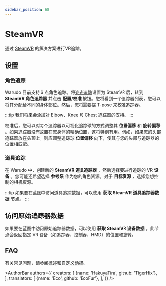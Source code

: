 ```yaml
---
sidebar_position: 68
---
```


# SteamVR

通过 [SteamVR](https://store.steampowered.com/app/250820/SteamVR/) 的解决方案进行VR追踪。

## 设置

### 角色追踪

Warudo 目前支持 6 点角色追踪。将[姿态追踪](body-tracking)设置为 SteamVR 后，转到 **SteamVR 角色追踪器** 并点击 **配置/校准** 按钮。您将看到一个追踪器列表，您可以将其分配给不同的身体部位。然后，您将需要摆 T-pose 来校准追踪器。

:::tip
我们将来会添加对 Elbow、Knee 和 Chest 追踪器的支持。
:::

校准后，您可以对每个追踪器以可视化追踪球的方式调整其 **位置偏移** 和 **旋转偏移** 。如果追踪器没有放置在您身体的精确位置，这将特别有用。例如，如果您的头部追踪器放在头顶上，则应调整追踪球 **位置偏移** 向下，使其与您的头部与追踪器的位置相匹配。

### 道具追踪

在 Warudo 中，创建新的 **SteamVR 道具追踪器** ，然后选择要进行追踪的 VR **设备** 。您可能还希望选择 **参考系** 作为您的角色资源。对于 **目标资源** ，选择您想控制的相机资源。

:::tip
如果要在蓝图中访问道具追踪数据，可以使用 **获取 SteamVR 道具追踪器数据** 节点。
:::

## 访问原始追踪器数据

如果要在蓝图中访问原始追踪器数据，可以使用 **获取 SteamVR 设备数据** 。此节点会返回指定 VR 设备（如追踪器、控制器、HMD）的位置和旋转。

## FAQ

有关常见问题，请参阅[概述](overview#FAQ)和[自定义动捕](body-tracking#FAQ)。

<AuthorBar authors={{
creators: [
{name: 'HakuyaTira', github: 'TigerHix'},
],
translators: [
{name: 'Eco', github: 'EcoFur'},
],
}} />
